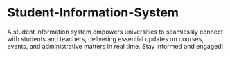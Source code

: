 # Student-Information-System
A student information system empowers universities to seamlessly connect with students and teachers, delivering essential updates on courses, events, and administrative matters in real time. Stay informed and engaged!
